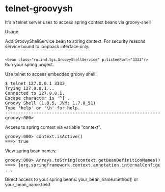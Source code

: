 telnet-groovysh
===============

It's a telnet server uses to access spring context beans via groovy-shell


Usage:

Add GroovyShellService bean to spring context.
For security reasons service bound to loopback interface only.

<code>
&lt;bean class="ru.ind.tgs.GroovyShellService" p:listenPort="3333"/&gt;
</code

Run your spring project.

Use telnet to access embedded groovy shell:

<pre>
$ telnet 127.0.0.1 3333
Trying 127.0.0.1...
Connected to 127.0.0.1.
Escape character is '^]'.
Groovy Shell (1.8.5, JVM: 1.7.0_51)
Type 'help' or '\h' for help.
-----------------------------------------------------------------------------------------------------------------------------------------------------------------------------------------------------------------
groovy:000>
</pre>

Access to spring context via variable "context".

<pre>
groovy:000> context.isActive()
===> true
</pre>

View spring bean names:

<pre>
groovy:000> Arrays.toString(context.getBeanDefinitionNames())
===> [org.springframework.context.annotation.internalConfigurationAnnotationProcessor, ...
...
</pre>

Direct access to your spring beans: your_bean_name.method() or your_bean_name.field
